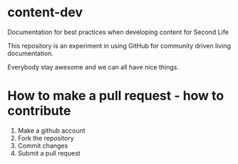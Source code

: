 # content-dev
Documentation for best practices when developing content for Second Life

This repository is an experiment in using GitHub for community driven living documentation.

Everybody stay awesome and we can all have nice things.

# How to make a pull request - how to contribute

1. Make a github account
2. Fork the repository
3. Commit changes
4. Submit a pull request

